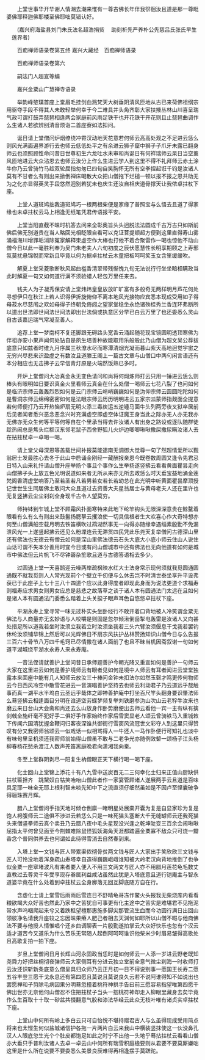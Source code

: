 <!-- { "loadSidebar": true } -->
　　上堂世事华开华谢人情潮去潮来惟有一尊古佛长年伴我徘徊汝且道是那一尊毗婆佛耶释迦佛耶楼至佛耶咄莫错认好。

　　(嘉兴府海盐县刘门朱氏法名超浩捐赀
　助刻祈先严养朴公先慈吕氏张氏早生
　莲界者)

　　百痴禅师语录卷第五终
嘉兴大藏经　百痴禅师语录


　　百痴禅师语录卷第六

　　嗣法门人超宣等编

　　嘉兴金粟山广慧禅寺语录

　　举韵峰憨璞首座上堂眉毛挂剑血溅梵天大树垂阴清风匝地从古已来荷佛祖纲宗用驱夺手段不得其人未敢轻举何幸于今二难具并头角齐彰大家扶掖丛林山川喜呈瑞气政可谓打鼓弄琵琶相逢两会家庭前风雨足铁干也开花铁干开花则且止琵琶曲调作么生诸人若欲辨别清音烦诣二首座寮如法扣问。

　　诞日请上堂僧问炉烟缭绕冲霄汉动地天花意若何师云高高处观之不足进云恁么则风光满面遍界游行去也师云低低处平之有余进云狮子窟中狮子子爪牙未露已翻身师云也须照顾性命问昔日世尊初生六龙吐水未审和尚诞日有何祥瑞师云杲日当空薰风匝地进云大众沾恩去也师云汝分上作么生进云学人到这里不得不礼拜师云赤土涂牛你乃云曾骑竹马趁双轮屈指匆匆已四旬自笑胸怀无所有空拳捏起诳千钧是汝诸人莫有不甘者么有则出来掀倒禅床喝散大众把山僧拖下烂槌一顿以报不报之恩共助无为之化亦显得英灵手段悠然迥别若犹未也庆生还汝自相庆道骨撑天让我侬卓拄杖下座。

　　上堂人道斑鸠拙我道斑鸠巧一根两根柴便是家缘了普照宝与么悟去且道了得家缘也未卓拄杖云马上相逢无纸笔凭君传语报平安。

　　上堂当阳直截不昧时机答去问来全彰奥旨头头迥脱法法圆成千古万古只如斯前佛后佛无别道贵在当人略回光相眨眼自看可以克证菩提顿超方便到这里直得寿山雾涌福海川增罪垢消除冤家解释束虚空作大棒也打他不着合聚雷作一喝也惊他不动山僧今日以此一毫胜利奉为吴门朱老夫人六旬初度之辰伏愿慧性长明享期颐之上寿邪氛莫扰悬锦帨而常新且毕竟以何为据卓拄杖云木童把板呵呵笑玉女含笙缓缓吹。

　　解夏上堂采菱歌断秋风起曲槛香清翠带残惭愧九旬无法说行行坐坐暗相瞒政当此时解夏一句又如何道行满不须验蜡人轻包万里任来去。

　　钱夫人为子凝秀保安请上堂炜炜皇皇放放旷旷富有多般奇无两样明月芦花何处寻想伊只在秋江上若人识得伊折旋俯仰不离本地风光接物应宾悉本现成受用如子得母菽水尽慈闱之欢如母得子终朝免倚闾之望家堂稳坐永绝诸殃桂秀兰香连环弗断所以道出世法即世间法世间法即出世法倘或执意区分早已白云万里了也还委悉么灵山自古该嘉运瑞气常凝至善人。

　　追荐上堂一梦南柯不复还脚跟无碍路头宽香云涌起随花现宝镜圆明透顶寒佛为伴祖亦安小果声闻何处钻自是夙生培善种故能取用乐般般此乃山僧为超文吴公荐拔底意只如兹者时维九月序属三秋潦水尽而寒潭清烟光凝而暮山紫天高地迥觉宇宙之无穷兴尽悲来识盈虚之有数汝且道滕王阁上一篇古文章与山僧口中两句闲言语还有本分相应也无击拂子云早信青灯原是火端然饭熟已多时。

　　开炉上堂僧问大冶真金永无变色请问和尚将何煆炼师打云只用一锤进云恁么则棒头有眼明如日要识真金火里看师云真金在什么处僧一喝师云七花八裂了也问如何是临济宗师云轰轰烈烈如何是云门宗师云峭峭巍巍如何是沩仰宗师云圆圆陀陀如何是曹洞宗师云绵绵密密如何是法眼宗师云历历明明进云五家宗泒蒙师指觌面全提意若何师便打乃云开热恼炉扇无明火添三毒炭运五逆锤马面牛头列两旁夜叉狱卒居前后见者闻者悉兴恶念恶念兴时充满虚空即虚空体证魔王身当此之际亦无人亦无我亦无佛亦无众生何等平等何等自在个里承当得去许汝诸人有出身之路设或逐队随群徒趁热闹总是焦头烂额汉东邻老鼠子西舍野狐儿火炉边唧唧啾啾撒屎撒尿瞒汝诸人去在拈拄杖卓一卓喝一喝。

　　请上堂父母深恩等盖载世间补报莫能逮南无调御大觉尊一句了然超情爱所以觐翁居士发最胜心去冬于此山中启诵金刚经一藏酬报亲恩今既卷数周圆又逢令先君忌日特入山来礼忏请山僧升座举扬个事且个事作么生举扬遂竖拂云看看黄面瞿昙走向山僧拂子头上放五色光明说道如来者无所从来亦无所去政恁么时天垂宝益地涌金莲梵阁香清虚堂响答乃至若圣若凡若男若女若长若幼总在此光明中听黄面瞿昙摩顶授记世世生生同居佛土敢问大众且道过去资善大夫星翁居士与黄母老夫人还在里许也无复竖拂云尘尘刹刹全身现千古令人望莫穷。

　　师持钵到乍城上堂不顾霜风扑面寒特来此地下纶竿钩头无限深深意贵在鲸鳌着眼看有么有么有则出来鼓鬣扬腮拏云攫浪使一切具信根者生大欢喜心作大奇特想亦何至山僧满船空载月明去铁笛横吹过鹉湖然事无一向得亦随缘幸遇缁素殷勤不免漏泄风光一上遂竖起拂云还见么粉堞连云无滞货四民凭此乐尧天复举僧问古德深山里还有佛法也无德云有僧云如何是深山里佛法德云石头大底大小底小师云住山人说住山话可谓不失本分善用时宜今日或有问山僧城市中还有佛法也无向他道有如何是城市中佛法但云片帆飞不尽钟磬杂笙歌且道与古德答语相去多少。

　　过圆通上堂一天喜鹊迎云噪两岸疏枫映水红大士法身常示现何须就我觅圆通圆通既不就我觅则人人常光现前个个壁立千仞便与么休去岂不时清世泰坐享升平设弗获已于此座子上七十三八十四道个应以此身得度者即现此身而为说法更道个求福寿则福寿应求男女则男女应总是慈悲之故落草之谈于诸人本有圆通法门太远在且如何是诸人本有圆通法门委悉么踏着上头关捩子眼声耳色自悠悠卓拄杖下座。

　　平湖永寿上堂寻常一味无过朴实头坐卧经行不敢开着口背地被人冷笑谓金粟无佛法与人商量亦无玄妙语与人咬嚼是则固是忽尔倾湫倒岳掣电轰雷是汝诸人又向甚处措足所以道我若坐时汝须立我若立时汝须坐我若三头六臂汝须偃息干戈我若罢钓休纶汝须铺华锦上然后可以光辉佛日不扇宗风扶护丛林赞扬知识山僧今日与么告报三百六十骨节八万四千毛窍已尽情撒在诸人面前了也且不昧当机因斋叙谢一句如何道平湖城绕平湖水永寿人来永寿庵。

　　一音法侄请就善护上堂问昔日承师题善护今朝光降又重宣如何是善护一句师云大家在这里进云如何是善护境师云有眼者见如何是境中人师云有耳者闻进云堂堂独露本来面座中能有几人知师云放汝三十棒问金钟未扣法尔如然玉磬才鸣更传何物师云今日西风冷空中散雪花进云一音演唱善护坚持去也师云利动君子乃云道远乎哉触事而真一湖平水半坞白云圣远乎哉体之即神善护庵中打坐百尺竿头翻身要识肇法师么蓦竖拂云相逢面目分明在谁道空劳蝶梦频复举刘铁磨参沩山次山云老牸牛汝来也磨云来日台山大会斋和尚还去么山放身作卧势磨便出去师云看他一宾一主有纵有擒剑戟全施纤毫不犯好手二俱好手作家始终作家后雪窦显老人颂云曾骑铁马入重城敕下传闻六国清犹握金鞭问归客夜深谁共御街行雪窦风流冠世文彩夺人到这里只得赞叹有分又我密师翁颂云一似戏话一似相骂得人一牛还人一马作卧便行可知礼也淡中有味句里呈机须还我密师翁始得山僧虽不敢与二老争光亦随例效颦一颂杨子江头杨柳春杨花愁杀渡江人数声羌笛离庭晚君向潇湘我向秦。

　　冬至上堂群阴剥尽一阳复生衲僧眼正天下横行喝一喝下座。

　　化士回山上堂锦上添花十有八九雪中送炭百无二三何幸化士归来正值山厨缺供拄杖匾担齐　跳黧奴白牯笑咍咍山僧此者作一家宴管顾诸人遂展两手云且道是百味具足耶一味全无耶上根利智未啖先知中下之流直须仔细然虽如是不因卢至悭囊破争得骊珠赛月辉。

　　腊八上堂僧问手指天地时倾仓倒廪一睹明星处展橐开囊为复是自显家珍为复是饱人枵腹师云二途俱不涉进云若恁么只是一味死猫头塞断大千无缝罅师云还我死猫头来僧竖拳师云真个卖丑乃云腊八夜中毛头星现没兴逢之乾坤陡变三百余会闹啾啾屈指太平何曾见面至今荆棘难除鼠怪狐妖海角天涯都踏遍金粟寡不敌众只可烧一瓣香念个普同供养去也何谓如此待得雪消去自然春到来。

　　入塔上堂一文钱与匠人带累渠侬彻骨贫两文钱与匠人大家出手笑欣欣三文钱与匠人可怜没地着浑身疏山寿塔幸自造得巍巍峨峨谁知被大岭老汉向背地推倒了也争似金粟一座窣堵波凡有来者要入便入不用三文两文与匠人亦不用腊月莲花龟毛数丈直教过去尊灵千年受享现存眷属利益咸沾虽然此犹是入塔底意且道行铠庵主与智永道婆毕竟在什么处着到卓拄杖云全身廓落无回互脚底随方自在行。

　　含虚化士请上堂雪后雨雨后雪连日不舒晴龟哥冻作鳖火头报我无柴烧库内看看粮欲竭大众好苦也然此乃家中之苦犹自可事更有化主途中之苦实是难堪君不见拖泥带水声呜咽爬起来兮又着跌秪望檀那惠施多脚尖那管流生血而今功圆行满日出回山领彼净名请我升座较之忘因昧果瘠人肥己者相去天渊何如耶所以山僧不暇与他商佛法不要与他授人情惟唱个还乡曲调聊表一片殷勤遂拍掌云大众好快乐也忽有个汉云适才道苦今又道乐为什么苦乐无常随人起倒阿呵呵谁识他柴米少时眉易皱得高歌处且高歌复拍一拍下座。

　　岁旦上堂僧问日月长辉山河永固政当恁时是如何师云一人添一岁进云野老既知尧舜力好把丝桐彻夜弹师云大家侧耳有分进云独立堂前全意气微尘刹海一时收师打云汝还识斩新条底意么僧呈具归众师乃云正月初一日不得说别事一愿国王长寿二愿五谷丰登三愿干戈永息还有第四愿且莫说且莫说良久云若不说阿谁得知不如说出也罢愿禅和子剪除毛病因果分明蓦忽撞着桃符神拱手告曰前三愿容易指望唯第四愿千佛出世亦无奈他何山僧忍不住把拄杖子当头一掴桃符神却走入柳眼里藏身去矣毕竟作么生百取十十取一砂盆共掇翻意气胶和漆法华经云此众无枝叶唯有诸贞实卓拄杖下座。

　　上堂山中何所有岭上多白云只可自怡悦不堪持赠君古人与么虽得现成受用简点将来也太悭生何似盐城诸信护各拖一片两片白云来我山中横装竖抹使这一伙没鼻孔汉人人眼底忽生光个个肚皮都饱足如此之时宁不出他一头地乎蓦拈拄杖云看看山僧亦大垂只手普利汝诸人去卓一卓云山中何所有瑞雪积庭檐要则从君要不要莫厮嫌咄这里是什么所在说要不要委悉么美景良辰难得再相逢摆手莫蹉跎。

